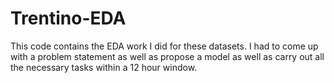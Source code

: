 # Trentino-EDA
 
This code contains the EDA work I did for these datasets. I had to come up with a problem statement as well as propose a model as well as carry out all the necessary tasks within a 12 hour window.
